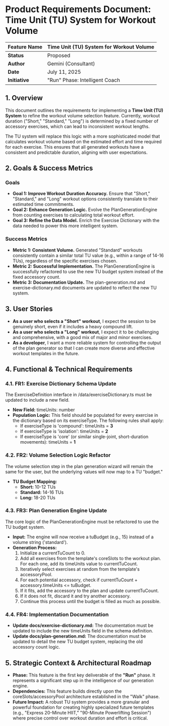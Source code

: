 # **Product Requirements Document: Time Unit (TU) System for Workout Volume**

| Feature Name | Time Unit (TU) System for Workout Volume |
| :---- | :---- |
| **Status** | Proposed |
| **Author** | Gemini (Consultant) |
| **Date** | July 11, 2025 |
| **Initiative** | "Run" Phase: Intelligent Coach |

## **1\. Overview**

This document outlines the requirements for implementing a **Time Unit (TU) System** to refine the workout volume selection feature. Currently, workout duration ("Short," "Standard," "Long") is determined by a fixed number of accessory exercises, which can lead to inconsistent workout lengths.

The TU system will replace this logic with a more sophisticated model that calculates workout volume based on the estimated effort and time required for each exercise. This ensures that all generated workouts have a consistent and predictable duration, aligning with user expectations.

## **2\. Goals & Success Metrics**

### **Goals**

* **Goal 1: Improve Workout Duration Accuracy.** Ensure that "Short," "Standard," and "Long" workout options consistently translate to their estimated time commitments.  
* **Goal 2: Enhance Generation Logic.** Evolve the PlanGenerationEngine from counting exercises to calculating total workout effort.  
* **Goal 3: Refine the Data Model.** Enrich the Exercise Dictionary with the data needed to power this more intelligent system.

### **Success Metrics**

* **Metric 1: Consistent Volume.** Generated "Standard" workouts consistently contain a similar total TU value (e.g., within a range of 14-16 TUs), regardless of the specific exercises chosen.  
* **Metric 2: Successful Implementation.** The PlanGenerationEngine is successfully refactored to use the new TU budget system instead of the fixed accessory count.  
* **Metric 3: Documentation Update.** The plan-generation.md and exercise-dictionary.md documents are updated to reflect the new TU system.

## **3\. User Stories**

* **As a user who selects a "Short" workout**, I expect the session to be genuinely short, even if it includes a heavy compound lift.  
* **As a user who selects a "Long" workout**, I expect it to be challenging and comprehensive, with a good mix of major and minor exercises.  
* **As a developer**, I want a more reliable system for controlling the output of the plan generator so that I can create more diverse and effective workout templates in the future.

## **4\. Functional & Technical Requirements**

### **4.1. FR1: Exercise Dictionary Schema Update**

The ExerciseDefinition interface in /data/exerciseDictionary.ts must be updated to include a new field.

* **New Field:** timeUnits: number  
* **Population Logic:** This field should be populated for every exercise in the dictionary based on its exerciseType. The following rules shall apply:  
  * If exerciseType is 'compound': timeUnits \= **3**  
  * If exerciseType is 'isolation': timeUnits \= **2**  
  * If exerciseType is 'core' (or similar single-joint, short-duration movements): timeUnits \= **1**

### **4.2. FR2: Volume Selection Logic Refactor**

The volume selection step in the plan generation wizard will remain the same for the user, but the underlying values will now map to a TU "budget."

* **TU Budget Mapping:**  
  * **Short:** 10-12 TUs  
  * **Standard:** 14-16 TUs  
  * **Long:** 18-20 TUs

### **4.3. FR3: Plan Generation Engine Update**

The core logic of the PlanGenerationEngine must be refactored to use the TU budget system.

* **Input:** The engine will now receive a tuBudget (e.g., 15\) instead of a volume string ('standard').  
* **Generation Process:**  
  1. Initialize a currentTuCount to 0\.  
  2. Add all exercises from the template's coreSlots to the workout plan. For each one, add its timeUnits value to currentTuCount.  
  3. Iteratively select exercises at random from the template's accessoryPool.  
  4. For each potential accessory, check if currentTuCount \+ accessory.timeUnits \<= tuBudget.  
  5. If it fits, add the accessory to the plan and update currentTuCount.  
  6. If it does not fit, discard it and try another accessory.  
  7. Continue this process until the budget is filled as much as possible.

### **4.4. FR4: Implementation Documentation**

* **Update docs/exercise-dictionary.md:** The documentation must be updated to include the new timeUnits field in the schema definition.  
* **Update docs/plan-generation.md:** The documentation must be updated to detail the new TU budget system, replacing the old accessory count logic.

## **5\. Strategic Context & Architectural Roadmap**

* **Phase:** This feature is the first key deliverable of the **"Run"** phase. It represents a significant step up in the intelligence of our generation engine.  
* **Dependencies:** This feature builds directly upon the coreSlots/accessoryPool architecture established in the "Walk" phase.  
* **Future Impact:** A robust TU system provides a more granular and powerful foundation for creating highly specialized future templates (e.g., "Express 20-Minute HIIT," "90-Minute Powerlifting Session") where precise control over workout duration and effort is critical.